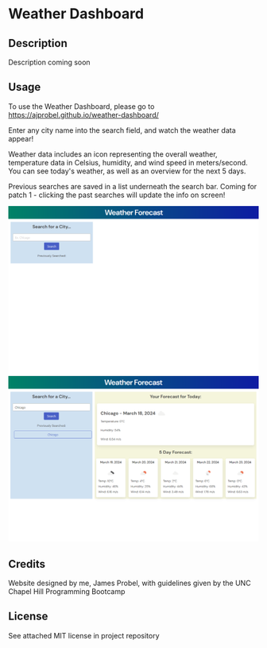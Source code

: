 # Weather Dashboard

## Description

Description coming soon

## Usage

To use the Weather Dashboard, please go to https://ajprobel.github.io/weather-dashboard/

Enter any city name into the search field, and watch the weather data appear!

Weather data includes an icon representing the overall weather, temperature data in Celsius, humidity, and wind speed in meters/second. You can see today's weather, as well as an overview for the next 5 days.

Previous searches are saved in a list underneath the search bar. Coming for patch 1 - clicking the past searches will update the info on screen!

![screenshot1](./assets/images/screenshot1.png)
![screenshot2](./assets/images/screenshot2.png)

## Credits

Website designed by me, James Probel, with guidelines given by the UNC Chapel Hill Programming Bootcamp

## License

See attached MIT license in project repository